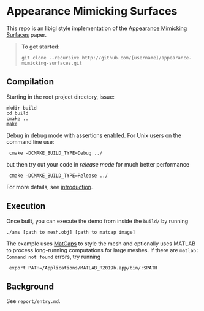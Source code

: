 # Appearance Mimicking Surfaces
This repo is an libigl style implementation of the [Appearance Mimicking Surfaces](https://cims.nyu.edu/gcl/papers/mimicking-2014.pdf) paper.

> **To get started:** 
> 
>     git clone --recursive http://github.com/[username]/appearance-mimicking-surfaces.git
>

## Compilation

Starting in the root project directory, issue:

    mkdir build
    cd build
    cmake ..
    make 

Debug in debug mode with assertions enabled. For Unix users on the
command line use: 
 
     cmake -DCMAKE_BUILD_TYPE=Debug ../
 
but then try out your code in _release mode_ for much better performance

     cmake -DCMAKE_BUILD_TYPE=Release ../
For more details, see
[introduction](http://github.com/alecjacobson/geometry-processing-introduction).

## Execution

Once built, you can execute the demo from inside the `build/` by running

    ./ams [path to mesh.obj] [path to matcap image]
The example uses [MatCaps](https://libigl.github.io/tutorial/#matcaps) to style the mesh and optionally uses MATLAB to process long-running computations for large meshes. If there are `matlab: Command not found` errors, try running 
     
     export PATH=/Applications/MATLAB_R2019b.app/bin/:$PATH
     


## Background
See `report/entry.md`.

